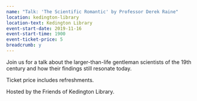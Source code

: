 ```yaml
---
name: "Talk: 'The Scientific Romantic' by Professor Derek Raine"
location: kedington-library
location-text: Kedington Library
event-start-date: 2019-11-16
event-start-time: 1900
event-ticket-price: 5
breadcrumb: y
---
```


Join us for a talk about the larger-than-life gentleman scientists of the 19th century and how their findings still resonate today.

Ticket price includes refreshments.

Hosted by the Friends of Kedington Library.
